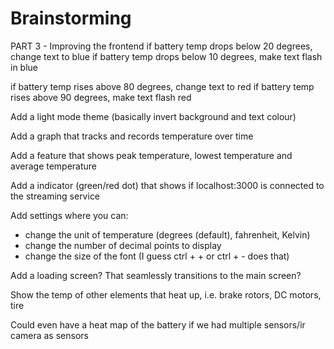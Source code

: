 # Brainstorming

PART 3 - Improving the frontend
if battery temp drops below 20 degrees, change text to blue
if battery temp drops below 10 degrees, make text flash in blue

if battery temp rises above 80 degrees, change text to red
if battery temp rises above 90 degrees, make text flash red

Add a light mode theme (basically invert background and text colour)

Add a graph that tracks and records temperature over time

Add a feature that shows peak temperature, lowest temperature and average temperature

Add a indicator (green/red dot) that shows if localhost:3000 is connected to the streaming service

Add settings where you can:
- change the unit of temperature (degrees (default), fahrenheit, Kelvin)
- change the number of decimal points to display
- change the size of the font (I guess ctrl + + or ctrl + - does that)

Add a loading screen? That seamlessly transitions to the main screen?

Show the temp of other elements that heat up, i.e. brake rotors, DC motors, tire

Could even have a heat map of the battery if we had multiple sensors/ir camera as sensors
